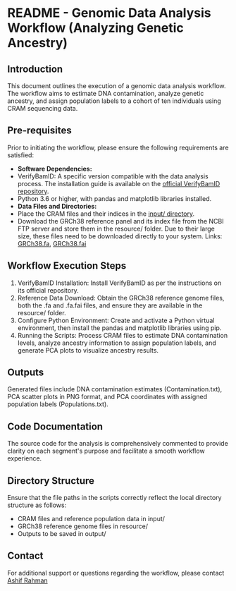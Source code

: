 <!DOCTYPE html>
<html lang="en">
<head>
    <meta charset="UTF-8">
    <meta name="viewport" content="width=device-width, initial-scale=1.0">
</head>
<body>
    <h1>README - Genomic Data Analysis Workflow (Analyzing Genetic Ancestry)</h1>
    <h2>Introduction</h2>
    <p>This document outlines the execution of a genomic data analysis workflow. The workflow aims to estimate DNA contamination, analyze genetic ancestry, and assign population labels to a cohort of ten individuals using CRAM sequencing data.</p>
    <h2>Pre-requisites</h2>
    <p>Prior to initiating the workflow, please ensure the following requirements are satisfied:</p>
    <ul>
        <li><strong>Software Dependencies:</strong></li>
        <li>VerifyBamID: A specific version compatible with the data analysis process. The installation guide is available on the <a href="https://github.com/Griffan/VerifyBamID">official VerifyBamID repository</a>.</li>
        <li>Python 3.6 or higher, with pandas and matplotlib libraries installed.</li>
        <li><strong>Data Files and Directories:</strong></li>
        <li>Place the CRAM files and their indices in the <a href="https://github.com/CERC-Genomic-Medicine/skills_test_3/tree/main/input">input/ directory</a>.</li>
        <li>Download the GRCh38 reference panel and its index file from the NCBI FTP server and store them in the resource/ folder. Due to their large size, these files need to be downloaded directly to your system. Links: <a href="ftp://ftp-trace.ncbi.nih.gov/1000genomes/ftp/technical/reference/GRCh38_reference_genome/GRCh38_full_analysis_set_plus_decoy_hla.fa">GRCh38.fa</a>, <a href="ftp://ftp-trace.ncbi.nih.gov/1000genomes/ftp/technical/reference/GRCh38_reference_genome/GRCh38_full_analysis_set_plus_decoy_hla.fa.fai">GRCh38.fai</a></li>
    </ul>
    <h2>Workflow Execution Steps</h2>
    <ol>
        <li>VerifyBamID Installation: Install VerifyBamID as per the instructions on its official repository.</li>
        <li>Reference Data Download: Obtain the GRCh38 reference genome files, both the .fa and .fa.fai files, and ensure they are available in the resource/ folder.</li>
        <li>Configure Python Environment: Create and activate a Python virtual environment, then install the pandas and matplotlib libraries using pip.</li>
        <li>Running the Scripts: Process CRAM files to estimate DNA contamination levels, analyze ancestry information to assign population labels, and generate PCA plots to visualize ancestry results.</li>
    </ol>
    <h2>Outputs</h2>
    <p>Generated files include DNA contamination estimates (Contamination.txt), PCA scatter plots in PNG format, and PCA coordinates with assigned population labels (Populations.txt).</p>
    <h2>Code Documentation</h2>
    <p>The source code for the analysis is comprehensively commented to provide clarity on each segment's purpose and facilitate a smooth workflow experience.</p>
    <h2>Directory Structure</h2>
    <p>Ensure that the file paths in the scripts correctly reflect the local directory structure as follows:</p>
    <ul>
        <li>CRAM files and reference population data in input/</li>
        <li>GRCh38 reference genome files in resource/</li>
        <li>Outputs to be saved in output/</li>
    </ul>
    <h2>Contact</h2>
    <p>For additional support or questions regarding the workflow, please contact <a href="mailto:ashif.rahman@uleth.ca">Ashif Rahman</a></p>
</body>
</html>
